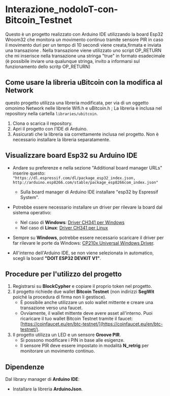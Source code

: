 # Interazione_nodoIoT-con-Bitcoin_Testnet

Questo è un progetto realizzato con Arduino IDE utilizzando la board Esp32 Wroom32 che monitora un movimento continuo tramite sensore PIR in caso il movimento duri per un tempo di 10 secondi viene creata,firmata e inviata una transazione .
Nella transazione viene utilizzato uno script OP_RETURN che mi inserisce nella transazione una stringa "true" in formato esadecimale (è possibile inviare una qualunque stringa, invito a informarsi sul funzionamento dello scritp OP_RETURN)

## Come usare la libreria uBitcoin con la modifica al Network
questo progetto utilizza una libreria modificata, per via di un oggetto omonimo Network nelle librerie Wifi.h e uBitcoin.h ; La libreria è inclusa nel repository nella cartella `libraries/ubitcoin`.

1. Clona o scarica il repository.
2. Apri il progetto con l'IDE di Arduino.
3. Assicurati che la libreria sia correttamente inclusa nel progetto. Non è necessario installare la libreria separatamente.
   
## Visualizzare board Esp32 su Arduino IDE

- Andare su preferenze e nella sezione "Additional board manager URLs" inserire questo:  
  `"https://dl.espressif.com/dl/package_esp32_index.json, http://arduino.esp8266.com/stable/package_esp8266com_index.json"`

  - Sulla board manager di Arduino IDE installare "esp32 by Espressif System".

- Potrebbe essere necessario installare un driver per rilevare la board dal sistema operativo:
  - Nel caso di **Windows**: [Driver CH341 per Windows](https://www.wch-ic.com/downloads/ch341ser_exe.html)
  - Nel caso di **Linux**: [Driver CH341 per Linux](https://www.wch-ic.com/downloads/CH341SER_LINUX_ZIP.html)

- Sempre su **Windows**, potrebbe essere necessario scaricare il driver per far rilevare le porte da Windows: [CP210x Universal Windows Driver](https://www.silabs.com/products/development-tools/software/usb-to-uart-bridge-vcp-drivers).

- All'interno dell'Arduino IDE, se non viene selezionata in automatico, scegli la board **"DOIT ESP32 DEVKIT V1"**.


## Procedure per l'utilizzo del progetto

1. Registrarsi su **BlockCypher** e copiare il proprio token nel progetto.
2. Il progetto richiede due wallet **Bitcoin Testnet** (non indirizzi **SegWit** poiché la procedura di firma non li gestisce).
   - È possibile anche utilizzare un solo wallet mittente e creare una transazione verso una faucet.
   - Ovviamente, il wallet mittente deve avere asset all'interno. Puoi ricaricare il tuo wallet Bitcoin Testnet tramite il faucet: [https://coinfaucet.eu/en/btc-testnet/](https://coinfaucet.eu/en/btc-testnet/).
3. Il progetto utilizza un LED e un sensore **Groove PIR**. 
   - Si possono modificare i PIN in base alle esigenze.
   - Il sensore PIR deve essere impostato in modalità **N_retrig** per monitorare un movimento continuo.

## Dipendenze

Dal library manager di **Arduino IDE**:
- Installare la libreria **ArduinoJson**.

